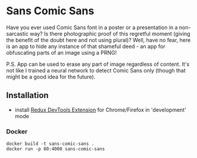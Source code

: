 # Sans Comic Sans
Have you ever used Comic Sans font in a poster or a presentation in a non-sarcastic way? Is there photographic proof of this regretful moment (giving the benefit of the doubt here and not using plural)? Well, have no fear, here is an app to hide any instance of that shameful deed - an app for obfuscating parts of an image using a PRNG! 

P.S. App can be used to erase any part of image regardless of content. It's not like I trained a neural network to detect Comic Sans only (though that might be a good idea for the future).

## Installation
- install [Redux DevTools Extension](https://github.com/zalmoxisus/redux-devtools-extension) for Chrome/Firefox in 'development' mode

### Docker
```
docker build -t sans-comic-sans .
docker run -p 80:4000 sans-comic-sans
```
